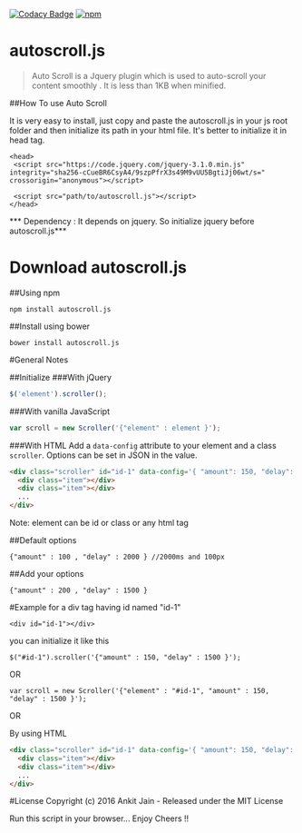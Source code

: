 [![Codacy Badge](https://api.codacy.com/project/badge/Grade/fb11e2e1d7554469853708d897a49dae)](https://www.codacy.com/app/ankitjain28may77/autoscroll-js?utm_source=github.com&amp;utm_medium=referral&amp;utm_content=ankitjain28may/autoscroll.js&amp;utm_campaign=Badge_Grade)
[![npm](https://img.shields.io/npm/dt/autoscroll.js.svg)](https://www.npmjs.com/package/autoscroll.js)


# autoscroll.js

>Auto Scroll is a Jquery plugin which is used to auto-scroll your content smoothly .
It is less than 1KB when minified.


##How To use Auto Scroll

It is very easy to install, just copy and paste the autoscroll.js in your js root folder and then initialize its path
in your html file. It's better to initialize it in head tag.
```
<head>
 <script src="https://code.jquery.com/jquery-3.1.0.min.js" integrity="sha256-cCueBR6CsyA4/9szpPfrX3s49M9vUU5BgtiJj06wt/s=" crossorigin="anonymous"></script>

 <script src="path/to/autoscroll.js"></script>
</head>
```
*** Dependency : It depends on jquery. So initialize jquery before autoscroll.js***

# Download autoscroll.js
##Using npm

```
npm install autoscroll.js
```

##Install using bower

```
bower install autoscroll.js
```


#General Notes

##Initialize
###With jQuery

```js
$('element').scroller();
```

###With vanilla JavaScript

```js
var scroll = new Scroller('{"element" : element }');
```

###With HTML
Add a `data-config` attribute to your element and a class `scroller`. Options can be set in JSON in the value.

``` html
<div class="scroller" id="id-1" data-config='{ "amount": 150, "delay": 1500 }'>
  <div class="item"></div>
  <div class="item"></div>
  ...
</div>
```
Note: element can be id or class or any html tag

##Default options
```
{"amount" : 100 , "delay" : 2000 } //2000ms and 100px
```

##Add your options
```
{"amount" : 200 , "delay" : 1500 }
```

#Example
for a div tag having id named "id-1"
```
<div id="id-1"></div>
```
you can initialize it like this
```
$("#id-1").scroller('{"amount" : 150, "delay" : 1500 }');
```
OR
```
var scroll = new Scroller('{"element" : "#id-1", "amount" : 150, "delay" : 1500 }');
```
OR

By using HTML
``` html
<div class="scroller" id="id-1" data-config='{ "amount": 150, "delay": 1500 }'>
  <div class="item"></div>
  <div class="item"></div>
  ...
</div>
```
#License
Copyright (c) 2016 Ankit Jain - Released under the MIT License

Run this script in your browser...
Enjoy Cheers !!


